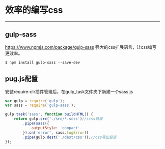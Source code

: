 # 效率的编写css
---

## gulp-sass

https://www.npmjs.com/package/gulp-sass
强大的css扩展语言，让css编写更效率。

```
$ npm install gulp-sass --save-dev
```

## pug.js配置

安装require-dir插件管理后，在gulp_task文件夹下新建一个sass.js

```js
var gulp = require('gulp');
var sass = require('gulp-sass');

gulp.task('sass', function buildHTML() {
    return gulp.src('./src/*.scss')//scss目录
        .pipe(sass({
            outputStyle: 'compact'
        }).on('error', sass.logError))
        .pipe(gulp.dest('./dest/css'));//css导出目录
});

```





